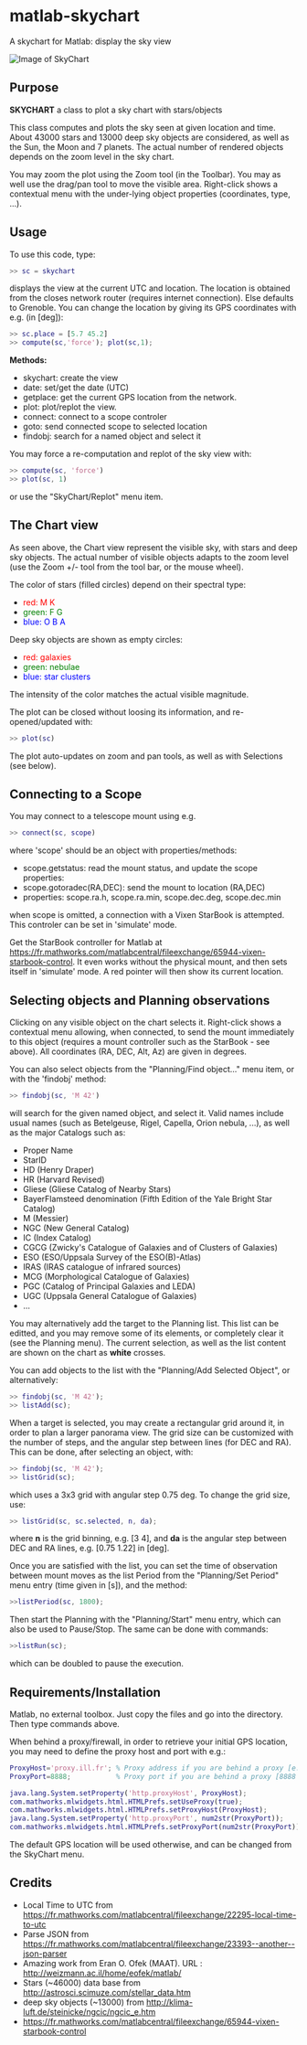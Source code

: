 # matlab-skychart
A skychart for Matlab: display the sky view

![Image of SkyChart](https://github.com/farhi/matlab-skychart/blob/master/doc/SkyChart.png)

Purpose
-------

**SKYCHART** a class to plot a sky chart with stars/objects
 
This class computes and plots the sky seen at given location and time. About
43000 stars and 13000 deep sky objects are considered, as well as the Sun, the 
Moon and 7 planets. The actual number of rendered objects depends on the zoom 
level in the sky chart.

You may zoom the plot using the Zoom tool (in the Toolbar). You may as well 
use the drag/pan tool to move the visible area. Right-click shows a contextual
menu with the under-lying object properties (coordinates, type, ...).

Usage
-----

To use this code, type:

```matlab
>> sc = skychart
```

displays the view at the current UTC and location. The location is obtained from the closes network router (requires internet connection). Else defaults to Grenoble. You can change the location by giving its GPS coordinates with e.g. (in [deg]):

```matlab
>> sc.place = [5.7 45.2]
>> compute(sc,'force'); plot(sc,1);
```

**Methods:**

- skychart:   create the view
- date:       set/get the date (UTC)
- getplace:   get the current GPS location from the network.
- plot:       plot/replot the view.
- connect:    connect to a scope controler
- goto:       send connected scope to selected location
- findobj:    search for a named object and select it

You may force a re-computation and replot of the sky view with:

```matlab
>> compute(sc, 'force')
>> plot(sc, 1)
```

or use the "SkyChart/Replot" menu item.

The Chart view
--------------

As seen above, the Chart view represent the visible sky, with stars and deep sky objects. The actual number of visible objects adapts to the zoom level (use the Zoom +/- tool from the tool bar, or the mouse wheel).

The color of stars (filled circles) depend on their spectral type:

- <span style="color:red">red: M K</span>
- <span style="color:green">green: F G</span>
- <span style="color:blue">blue: O B A</span>

Deep sky objects are shown as empty circles:

- <span style="color:red">red: galaxies</span>
- <span style="color:green">green: nebulae</span>
- <span style="color:blue">blue: star clusters</span>

The intensity of the color matches the actual visible magnitude.

The plot can be closed without loosing its information, and re-opened/updated with:

```matlab
>> plot(sc)
```

The plot auto-updates on zoom and pan tools, as well as with Selections (see below).

Connecting to a Scope
---------------------

You may connect to a telescope mount using e.g.

```matlab
>> connect(sc, scope)
```

where 'scope' should be an object with properties/methods:

- scope.getstatus: read the mount status, and update the scope properties: 
- scope.gotoradec(RA,DEC): send the mount to location (RA,DEC)
- properties: scope.ra.h, scope.ra.min, scope.dec.deg, scope.dec.min

when scope is omitted, a connection with a Vixen StarBook is attempted. This
controler can be set in 'simulate' mode.

Get the StarBook controller for Matlab at https://fr.mathworks.com/matlabcentral/fileexchange/65944-vixen-starbook-control. It even works without the physical mount, and then sets itself in 'simulate' mode. A red pointer will then show its current location.

Selecting objects and Planning observations
-------------------------------------------

Clicking on any visible object on the chart selects it. Right-click shows a contextual menu allowing, when connected, to send the mount immediately to this object (requires a mount controller such as the StarBook - see above). All coordinates (RA, DEC, Alt, Az) are given in degrees.

You can also select objects from the "Planning/Find object..." menu item, or with the 'findobj' method:

```matlab
>> findobj(sc, 'M 42')
```

will search for the given named object, and select it. Valid names include usual names (such as Betelgeuse, Rigel, Capella, Orion nebula, ...), as well as the major Catalogs such as:

- Proper Name
- StarID
- HD (Henry Draper)
- HR (Harvard Revised)
- Gliese (Gliese Catalog of Nearby Stars)
- BayerFlamsteed denomination (Fifth Edition of the Yale Bright Star Catalog)
- M (Messier)
- NGC (New General Catalog)
- IC (Index Catalog)
- CGCG (Zwicky's Catalogue of Galaxies and of Clusters of Galaxies)
- ESO (ESO/Uppsala Survey of the ESO(B)-Atlas)
- IRAS (IRAS catalogue of infrared sources)
- MCG (Morphological Catalogue of Galaxies)
- PGC (Catalog of Principal Galaxies and LEDA)
- UGC (Uppsala General Catalogue of Galaxies)
- ...

You may alternatively add the target to the Planning list. This list can be editted, and you may remove some of its elements, or completely clear it (see the Planning menu). The current selection, as well as the list content are shown on the chart as **white** crosses. 

You can add objects to the list with the "Planning/Add Selected Object", or alternatively:

```matlab
>> findobj(sc, 'M 42');
>> listAdd(sc);
```

When a target is selected, you may create a rectangular grid around it, in order to plan a larger panorama view. The grid size can be customized with the number of steps, and the angular step between lines (for DEC and RA). This can be done, after selecting an object, with:

```matlab
>> findobj(sc, 'M 42');
>> listGrid(sc);
```

which uses a 3x3 grid with angular step 0.75 deg. To change the grid size, use:

```matlab
>> listGrid(sc, sc.selected, n, da);
```

where **n** is the grid binning, e.g. [3 4], and **da** is the angular step between DEC and RA lines, e.g. [0.75 1.22] in [deg].

Once you are satisfied with the list, you can set the time of observation between mount moves as the list Period from the "Planning/Set Period" menu entry (time given in [s]), and the method:

```matlab
>>listPeriod(sc, 1800);
```

Then start the Planning with the "Planning/Start" menu entry, which can also be used to Pause/Stop. The same can be done with commands:


```matlab
>>listRun(sc);
```

which can be doubled to pause the execution.

Requirements/Installation
-------------------------

Matlab, no external toolbox.
Just copy the files and go into the directory. Then type commands above.

When behind a proxy/firewall, in order to retrieve your initial GPS location, you may need to define the proxy host and port with e.g.:

```matlab
ProxyHost='proxy.ill.fr'; % Proxy address if you are behind a proxy [e.g. myproxy.mycompany.com or empty]
ProxyPort=8888;           % Proxy port if you are behind a proxy [8888 or 0 or empty]

java.lang.System.setProperty('http.proxyHost', ProxyHost); 
com.mathworks.mlwidgets.html.HTMLPrefs.setUseProxy(true);
com.mathworks.mlwidgets.html.HTMLPrefs.setProxyHost(ProxyHost);
java.lang.System.setProperty('http.proxyPort', num2str(ProxyPort));
com.mathworks.mlwidgets.html.HTMLPrefs.setProxyPort(num2str(ProxyPort));
```
The default GPS location will be used otherwise, and can be changed from the SkyChart menu.

Credits
-------

- Local Time to UTC from https://fr.mathworks.com/matlabcentral/fileexchange/22295-local-time-to-utc
- Parse JSON from https://fr.mathworks.com/matlabcentral/fileexchange/23393--another--json-parser
- Amazing work from Eran O. Ofek (MAAT). URL : http://weizmann.ac.il/home/eofek/matlab/
- Stars (~46000) data base from http://astrosci.scimuze.com/stellar_data.htm
- deep sky objects (~13000) from http://klima-luft.de/steinicke/ngcic/ngcic_e.htm
- https://fr.mathworks.com/matlabcentral/fileexchange/65944-vixen-starbook-control

